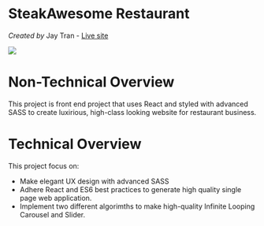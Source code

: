 # SteakAwesome Restaurant

_Created by_ Jay Tran - [Live site](https://steakawesome.netlify.app/)

![](https://bnbconnect.s3.us-east-2.amazonaws.com/steak_awesome_restaurent%20%281%29.gif?response-content-disposition=inline&X-Amz-Security-Token=IQoJb3JpZ2luX2VjEMT%2F%2F%2F%2F%2F%2F%2F%2F%2F%2FwEaCXVzLWVhc3QtMSJHMEUCIQC4SXDmA2GyP3vwx3gG4NiiqPYt4BnavVi83gQZDIl%2FZQIgEyLnbaqEwDOxRIYOYMC7hjEa5kvIi5T3Nc4p93RPmvwq%2FwIIrP%2F%2F%2F%2F%2F%2F%2F%2F%2F%2FARABGgwxNjc3Njk0OTc1OTEiDIgIOHV0FWUJjI4g0irTAuwPRxjneBJRRIefOLWg2d%2Fh72btRnWm4Itbaq09jHcAVJA9pANG4g18Zywkx0Jvxj3OfvnDC00PXzE4jMXe29LqOtQ82FRPrFj331O4vTloKGMDQHxCcjFx7zuA49vBShWiY0NNkU3A1qALwA6SqegYNMMJzYFNCL0V%2BVjgVfYFqjK45W0xu1ik0DqJEposViPvEtX9XAHrzFveJBvteqNllIDmPjkTRct8ZBskUdr0SYA7qw%2FflmMFR1WuJ4zz00c5N3fBTm2d35PjURlp1wl1ikzHrQpLDSvmtPWenn9qWYP0CMx3ODBNtwD3EMCOSLFc6PqJqSvD341w9z6OgKfoG%2FoB1Kxfdze7wBdzBDeqE%2Fpx8PnaP3xyLnKy8jFhwTRP1zuDqsY9McUo%2FkU47X%2FwTUDEzvLsMF5OnedfR0jXze7XY0JI3t1zf2LQR5fZLmjMrjDt4aeHBjqzAqE1UB1r0rv2AFubz%2FRiJgEBNFwSHRf52AVM3niW0HnB2VeXpQZP2jzHoqQPnWwzJGseHkxjY8rONfztON2%2BoXzsYaCJGf%2F3MQY1COfua2aqeS46tlgK3wJQgZ7DHLAZ8j9J5tDnpgX1klgmppyhXuPSa1Jh7%2BS8uMus9qFmUihydqGOcrje9zhfoAtgTHL1%2F1T4aSbcpgeaqxspFBptFTcVxtnr1Cz3Soshp8txY%2FA34TqyXNlAe74I9mj3Rh%2FX8b1MzEiFlW1HlbJN%2F2z4bMjEFZc%2BX0hjtdZpoerqOgXRku4QkkLfjydZR2YsJCsbRAwOtabuT4FBaPRtUahZxr0p5RopEnivGihd%2B4mNWqWd7tKACiAKhY67zRHZB3ucJ%2Fm1SZIuVjY2IXI0HHLuIViwXrw%3D&X-Amz-Algorithm=AWS4-HMAC-SHA256&X-Amz-Date=20210710T204554Z&X-Amz-SignedHeaders=host&X-Amz-Expires=300&X-Amz-Credential=ASIASOD6XL732MVZLGPE%2F20210710%2Fus-east-2%2Fs3%2Faws4_request&X-Amz-Signature=df7b9ca4630581b47ba467765d11f2b29e5a4758e01885c0dfc82bf8d824bba9)

# Non-Technical Overview
This project is front end project that uses React and styled with advanced SASS to create luxirious, high-class looking website for restaurant business.  
# Technical Overview

This project focus on:
- Make elegant UX design with advanced SASS 
- Adhere React and ES6 best practices to generate high quality single page web application. 
- Implement two different algorimths to make high-quality Infinite Looping Carousel and Slider. 

